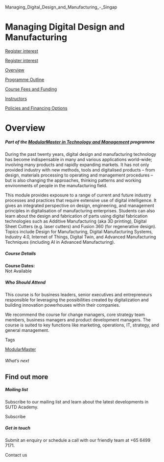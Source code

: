 Managing_Digital_Design_and_Manufacturing_-_Singap



Managing Digital Design and Manufacturing
=========================================

[Register interest](/admissions/academy/modular-master/register-your-interest-modularmaster-certificate-in-technology-and-management/)

[Register interest](/admissions/academy/modular-master/register-your-interest-modularmaster-certificate-in-technology-and-management/)

[Overview](/course/managing-digital-design-and-manufacturing/#tabs)

[Programme Outline](/course/managing-digital-design-and-manufacturing/programme-outline/#tabs)

[Course Fees and Funding](/course/managing-digital-design-and-manufacturing/course-fees-and-funding/#tabs)

[Instructors](/course/managing-digital-design-and-manufacturing/instructors/#tabs)

[Policies and Financing Options](/course/managing-digital-design-and-manufacturing/policies-and-financing-options/#tabs)

Overview
========

##### **Part of the [ModularMaster in Technology and Management](/repo/course/modularmaster-in-technology-and-management/ "ModularMasters in Technology and Management") programme**

During the past twenty years, digital design and manufacturing technology has become indispensable in many and various applications world-wide; involving many products and rapidly expanding markets. It has not only provided industry with new methods, tools and digitalised products – from design, materials processing to operating and management procedures – but is also changing the approaches, thinking patterns and working environments of people in the manufacturing field.

This module provides exposure to a range of current and future industry processes and practices that require extensive use of digital intelligence. It gives an integrated perspective on design, engineering, and management principles in digitalisation of manufacturing enterprises. Students can also learn about the design and fabrication of parts using digital fabrication technologies such as Additive Manufacturing (aka 3D printing), Digital Sheet Cutters (e.g. laser cutters) and Fusion 360 (for regenerative design). Topics include Design for Manufacturing, Digital Manufacturing Systems, Industry 4.0, Internet of Things, Digital Twin, and Advanced Manufacturing Techniques (including AI in Advanced Manufacturing).

##### **Course Details**

**Course Dates:**  
Not Available

##### **Who Should Attend**

This course is for business leaders, senior executives and entrepreneurs responsible for leveraging the possibilities created by digitalization and building innovation powerhouses within their companies.

We recommend the course for change managers, core strategy team members, business managers and product development managers. The course is suited to key functions like marketing, operations, IT, strategy, and general management.

Tags

[ModularMaster](/admissions/academy/courses-and-modules/?academy-type-course=792)

###### What’s next

Find out more
-------------

##### Mailing list

Subscribe to our mailing list and learn about the latest developments in SUTD Academy.

Subscribe

##### Get in touch

Submit an enquiry or schedule a call with our friendly team at +65 6499 7171.

Contact us

